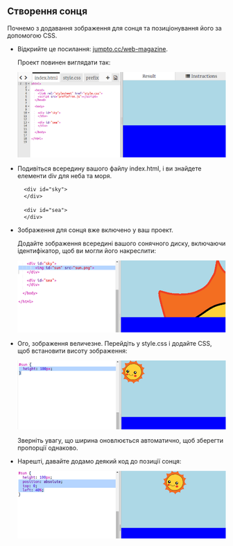 ## Створення сонця

Почнемо з додавання зображення для сонця та позиціонування його за допомогою CSS.

+ Відкрийте це посилання: <a href="http://jumpto.cc/web-sunrise" target="_blank">jumpto.cc/web-magazine</a>.
    
    Проект повинен виглядати так:
    
    ![знімок екрану](images/sunrise-starter.png)

+ Подивіться всередину вашого файлу index.html, і ви знайдете елементи div для неба та моря.
    
        <div id="sky">
        </div>
        
        <div id="sea">
        </div>
        

+ Зображення для сонця вже включено у ваш проект.
    
    Додайте зображення всередині вашого сонячного диску, включаючи ідентифікатор, щоб ви могли його накреслити:
    
    ![знімок екрану](images/sunrise-sun-image.png)

+ Ого, зображення величезне. Перейдіть у style.css і додайте CSS, щоб встановити висоту зображення:
    
    ![знімок екрану](images/sunrise-sun-height.png)
    
    Зверніть увагу, що ширина оновлюється автоматично, щоб зберегти пропорції однаково.

+ Нарешті, давайте додамо деякий код до позиції сонця:
    
    ![знімок екрану](images/sunrise-sun-position.png)
